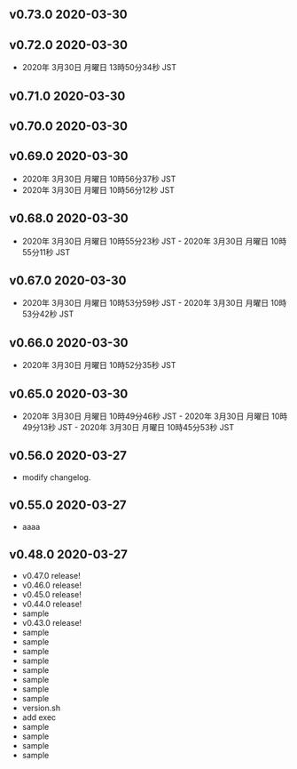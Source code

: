 ## v0.73.0 2020-03-30



## v0.72.0 2020-03-30

- 2020年 3月30日 月曜日 13時50分34秒 JST

## v0.71.0 2020-03-30



## v0.70.0 2020-03-30



## v0.69.0 2020-03-30

- 2020年 3月30日 月曜日 10時56分37秒 JST
- 2020年 3月30日 月曜日 10時56分12秒 JST

## v0.68.0 2020-03-30

- 2020年 3月30日 月曜日 10時55分23秒 JST - 2020年 3月30日 月曜日 10時55分11秒 JST

## v0.67.0 2020-03-30

- 2020年 3月30日 月曜日 10時53分59秒 JST - 2020年 3月30日 月曜日 10時53分42秒 JST

## v0.66.0 2020-03-30

- 2020年 3月30日 月曜日 10時52分35秒 JST

## v0.65.0 2020-03-30

- 2020年 3月30日 月曜日 10時49分46秒 JST - 2020年 3月30日 月曜日 10時49分13秒 JST - 2020年 3月30日 月曜日 10時45分53秒 JST

## v0.56.0 2020-03-27

- modify changelog.

## v0.55.0 2020-03-27

- aaaa

## v0.48.0 2020-03-27

- v0.47.0 release!
- v0.46.0 release!
- v0.45.0 release!
- v0.44.0 release!
- sample
- v0.43.0 release!
- sample
- sample
- sample
- sample
- sample
- sample
- sample
- sample
- version.sh
- add exec
- sample
- sample
- sample
- sample

  
  
  
  
